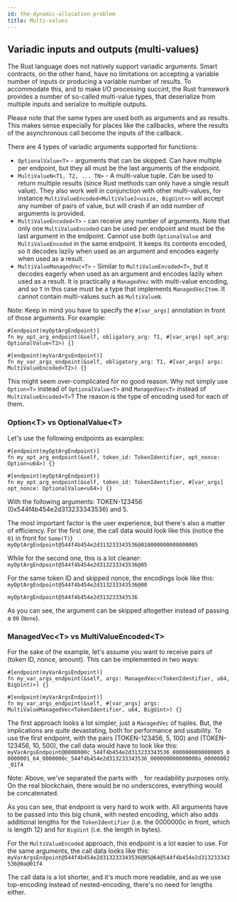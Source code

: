 ```yaml
---
id: the-dynamic-allocation-problem
title: Multi-values
---
```


## Variadic inputs and outputs (multi-values)

The Rust language does not natively support variadic arguments. Smart contracts, on the other hand, have no limitations on accepting a variable number of inputs or producing a variable number of results. To accommodate this, and to make I/O processing succint, the Rust framework provides a number of so-called multi-value types, that deserialize from multiple inputs and serialize to multiple outputs.

Please note that the same types are used both as arguments and as results. This makes sense especially for places like the callbacks, where the results of the asynchronous call become the inputs of the callback.

There are 4 types of variadic arguments supported for functions:
- `OptionalValue<T>` - arguments that can be skipped. Can have multiple per endpoint, but they all must be the last arguments of the endpoint.
- `MultiValueN<T1, T2, ... TN>` - A multi-value tuple. Can be used to return multiple results (since Rust methods can only have a single result value). They also work well in conjunction with other multi-values, for instance `MultiValueEncoded<MultiValue2<usize, BigUint>>` will accept any number of pairs of value, but will crash if an odd number of arguments is provided.
- `MultiValueEncoded<T>` - can receive any number of arguments. Note that only one `MultiValueEncoded` can be used per endpoint and must be the last argument in the endpoint. Cannot use both `OptionalValue` and `MultiValueEncoded` in the same endpoint. It keeps its contents encoded, so it decodes lazily when used as an argument and encodes eagerly when used as a result.
- `MultiValueManagedVec<T>` - Similar to `MultiValueEncoded<T>`, but it decodes eagerly when used as an argument and encodes lazily when used as a result. It is practically a `ManagedVec` with multi-value encoding, and so `T` in this case must be a type that implements `ManagedVecItem`. It cannot contain multi-values such as `MultiValueN`.

Note: Keep in mind you have to specify the `#[var_args]` annotation in front of those arguments. For example:
```
#[endpoint(myOptArgEndpoint)]
fn my_opt_arg_endpoint(&self, obligatory_arg: T1, #[var_args] opt_arg: OptionalValue<T2>) {}

#[endpoint(myVarArgsEndpoint)]
fn my_var_args_endpoint(&self, obligatory_arg: T1, #[var_args] args: MultiValueEncoded<T2>) {}
```

This might seem over-complicated for no good reason. Why not simply use `Option<T>` instead of `OptionalValue<T>` and `ManagedVec<T>` instead of `MultiValueEncoded<T>`? The reason is the type of encoding used for each of them.

### Option\<T\> vs OptionalValue\<T\>

Let's use the following endpoints as examples:
```
#[endpoint(myOptArgEndpoint)]
fn my_opt_arg_endpoint(&self, token_id: TokenIdentifier, opt_nonce: Option<u64>) {}
```

```
#[endpoint(myOptArgEndpoint)]
fn my_opt_arg_endpoint(&self, token_id: TokenIdentifier, #[var_args] opt_nonce: OptionalValue<u64>) {}
```

With the following arguments: TOKEN-123456 (0x544f4b454e2d313233343536) and 5.

The most important factor is the user experience, but there's also a matter of efficiency. For the first one, the call data would look like this (notice the `01` in front for `Some(T)`)
`myOptArgEndpoint@544f4b454e2d313233343536@010000000000000005`

While for the second one, this is a lot cleaner:
`myOptArgEndpoint@544f4b454e2d313233343536@05`

For the same token ID and skipped nonce, the encodings look like this:
`myOptArgEndpoint@544f4b454e2d313233343536@00`

`myOptArgEndpoint@544f4b454e2d313233343536`

As you can see, the argument can be skipped altogether instead of passing a `00` (`None`).

### ManagedVec\<T\> vs MultiValueEncoded\<T\>

For the sake of the example, let's assume you want to receive pairs of (token ID, nonce, amount). This can be implemented in two ways:
```
#[endpoint(myVarArgsEndpoint)]
fn my_var_args_endpoint(&self, args: ManagedVec<(TokenIdentifier, u64, BigUint)>) {}
```

```
#[endpoint(myVarArgsEndpoint)]
fn my_var_args_endpoint(&self, #[var_args] args: MultiValueManagedVec<TokenIdentifier, u64, BigUint>) {}
```

The first approach looks a lot simpler, just a `ManagedVec` of tuples. But, the implications are quite devastating, both for performance and usability. To use the first endpoint, with the pairs (TOKEN-123456, 5, 100) and (TOKEN-123456, 10, 500), the call data would have to look like this:
`myVarArgsEndpoint@0000000c_544f4b454e2d313233343536_0000000000000005_00000001_64_0000000c_544f4b454e2d313233343536_000000000000000a_00000002_01f4`

Note: Above, we've separated the parts with `_` for readability purposes only. On the real blockchain, there would be no underscores, everything would be concatenated.

As you can see, that endpoint is very hard to work with. All arguments have to be passed into this big chunk, with nested encoding, which also adds additional lengths for the `TokenIdentifier` (i.e. the 0000000c in front, which is length 12) and for `BigUint` (i.e. the length in bytes).

For the `MultiValueEncoded` approach, this endpoint is a lot easier to use. For the same arguments, the call data looks like this:
`myVarArgsEndpoint@544f4b454e2d313233343536@05@64@544f4b454e2d313233343536@0a@01f4`

The call data is a lot shorter, and it's much more readable, and as we use top-encoding instead of nested-encoding, there's no need for lengths either.
